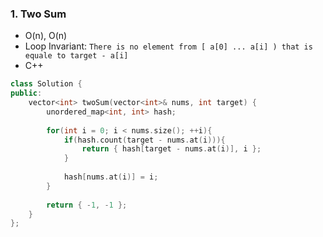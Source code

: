 ### 1. Two Sum
* O(n), O(n)
* Loop Invariant: `There is no element from [ a[0] ... a[i] ) that is equale to target - a[i]`
* C++
```cpp
class Solution {
public:
    vector<int> twoSum(vector<int>& nums, int target) {
        unordered_map<int, int> hash;
        
        for(int i = 0; i < nums.size(); ++i){
            if(hash.count(target - nums.at(i))){
                return { hash[target - nums.at(i)], i };
            }
            
            hash[nums.at(i)] = i;
        }
        
        return { -1, -1 };
    }
};
```
